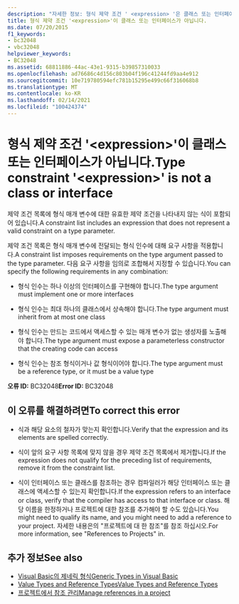 ```yaml
---
description: "자세한 정보: 형식 제약 조건 ' <expression> '은 클래스 또는 인터페이스가 아닙니다."
title: 형식 제약 조건 '<expression>'이 클래스 또는 인터페이스가 아닙니다.
ms.date: 07/20/2015
f1_keywords:
- bc32048
- vbc32048
helpviewer_keywords:
- BC32048
ms.assetid: 68811886-44ac-43e1-9315-b39857310033
ms.openlocfilehash: ad76686c4d156c803b04f196c41244fd9aa4e912
ms.sourcegitcommit: 10e719780594efc781b15295e499c66f316068b8
ms.translationtype: MT
ms.contentlocale: ko-KR
ms.lasthandoff: 02/14/2021
ms.locfileid: "100424374"
---
```

# <a name="type-constraint-expression-is-not-a-class-or-interface"></a><span data-ttu-id="88bf8-103">형식 제약 조건 '\<expression>'이 클래스 또는 인터페이스가 아닙니다.</span><span class="sxs-lookup"><span data-stu-id="88bf8-103">Type constraint '\<expression>' is not a class or interface</span></span>

<span data-ttu-id="88bf8-104">제약 조건 목록에 형식 매개 변수에 대한 유효한 제약 조건을 나타내지 않는 식이 포함되어 있습니다.</span><span class="sxs-lookup"><span data-stu-id="88bf8-104">A constraint list includes an expression that does not represent a valid constraint on a type parameter.</span></span>  
  
 <span data-ttu-id="88bf8-105">제약 조건 목록은 형식 매개 변수에 전달되는 형식 인수에 대해 요구 사항을 적용합니다.</span><span class="sxs-lookup"><span data-stu-id="88bf8-105">A constraint list imposes requirements on the type argument passed to the type parameter.</span></span> <span data-ttu-id="88bf8-106">다음 요구 사항을 임의로 조합해서 지정할 수 있습니다.</span><span class="sxs-lookup"><span data-stu-id="88bf8-106">You can specify the following requirements in any combination:</span></span>  
  
- <span data-ttu-id="88bf8-107">형식 인수는 하나 이상의 인터페이스를 구현해야 합니다.</span><span class="sxs-lookup"><span data-stu-id="88bf8-107">The type argument must implement one or more interfaces</span></span>  
  
- <span data-ttu-id="88bf8-108">형식 인수는 최대 하나의 클래스에서 상속해야 합니다.</span><span class="sxs-lookup"><span data-stu-id="88bf8-108">The type argument must inherit from at most one class</span></span>  
  
- <span data-ttu-id="88bf8-109">형식 인수는 만드는 코드에서 액세스할 수 있는 매개 변수가 없는 생성자를 노출해야 합니다.</span><span class="sxs-lookup"><span data-stu-id="88bf8-109">The type argument must expose a parameterless constructor that the creating code can access</span></span>  
  
- <span data-ttu-id="88bf8-110">형식 인수는 참조 형식이거나 값 형식이어야 합니다.</span><span class="sxs-lookup"><span data-stu-id="88bf8-110">The type argument must be a reference type, or it must be a value type</span></span>  
  
 <span data-ttu-id="88bf8-111">**오류 ID:** BC32048</span><span class="sxs-lookup"><span data-stu-id="88bf8-111">**Error ID:** BC32048</span></span>  
  
## <a name="to-correct-this-error"></a><span data-ttu-id="88bf8-112">이 오류를 해결하려면</span><span class="sxs-lookup"><span data-stu-id="88bf8-112">To correct this error</span></span>  
  
- <span data-ttu-id="88bf8-113">식과 해당 요소의 철자가 맞는지 확인합니다.</span><span class="sxs-lookup"><span data-stu-id="88bf8-113">Verify that the expression and its elements are spelled correctly.</span></span>  
  
- <span data-ttu-id="88bf8-114">식이 앞의 요구 사항 목록에 맞지 않을 경우 제약 조건 목록에서 제거합니다.</span><span class="sxs-lookup"><span data-stu-id="88bf8-114">If the expression does not qualify for the preceding list of requirements, remove it from the constraint list.</span></span>  
  
- <span data-ttu-id="88bf8-115">식이 인터페이스 또는 클래스를 참조하는 경우 컴파일러가 해당 인터페이스 또는 클래스에 액세스할 수 있는지 확인합니다.</span><span class="sxs-lookup"><span data-stu-id="88bf8-115">If the expression refers to an interface or class, verify that the compiler has access to that interface or class.</span></span> <span data-ttu-id="88bf8-116">해당 이름을 한정하거나 프로젝트에 대한 참조를 추가해야 할 수도 있습니다.</span><span class="sxs-lookup"><span data-stu-id="88bf8-116">You might need to qualify its name, and you might need to add a reference to your project.</span></span> <span data-ttu-id="88bf8-117">자세한 내용은의 "프로젝트에 대 한 참조"를 참조 하십시오.</span><span class="sxs-lookup"><span data-stu-id="88bf8-117">For more information, see "References to Projects" in.</span></span>  
  
## <a name="see-also"></a><span data-ttu-id="88bf8-118">추가 정보</span><span class="sxs-lookup"><span data-stu-id="88bf8-118">See also</span></span>

- [<span data-ttu-id="88bf8-119">Visual Basic의 제네릭 형식</span><span class="sxs-lookup"><span data-stu-id="88bf8-119">Generic Types in Visual Basic</span></span>](../programming-guide/language-features/data-types/generic-types.md)
- [<span data-ttu-id="88bf8-120">Value Types and Reference Types</span><span class="sxs-lookup"><span data-stu-id="88bf8-120">Value Types and Reference Types</span></span>](../programming-guide/language-features/data-types/value-types-and-reference-types.md)
- [<span data-ttu-id="88bf8-121">프로젝트에서 참조 관리</span><span class="sxs-lookup"><span data-stu-id="88bf8-121">Manage references in a project</span></span>](/visualstudio/ide/managing-references-in-a-project)
